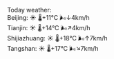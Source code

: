 Today weather:  
Beijing: ☀️   🌡️+11°C 🌬️↓4km/h  
Tianjin: ☀️   🌡️+14°C 🌬️↗4km/h  
Shijiazhuang: ☀️   🌡️+18°C 🌬️↑7km/h  
Tangshan: ☀️   🌡️+17°C 🌬️↘7km/h  
